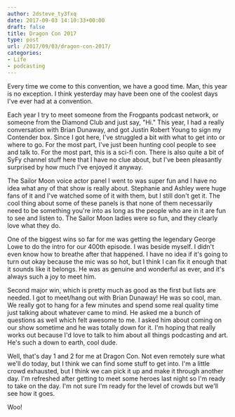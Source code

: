 ```yaml
---
author: 2dsteve_ty3fxq
date: 2017-09-03 14:10:33+00:00
draft: false
title: Dragon Con 2017
type: post
url: /2017/09/03/dragon-con-2017/
categories:
- Life
- podcasting
---
```


Every time we come to this convention, we have a good time. Man, this year is no exception. I think yesterday may have been one of the coolest days I've ever had at a convention.

Each year I try to meet someone from the Frogpants podcast network, or someone from the Diamond Club and just say, "Hi." This year, I had a really conversation with Brian Dunaway, and got Justin Robert Young to sign my Contender box. Since I got here, I've struggled a bit with what to get into or where to go. For the most part, I've just been hunting cool people to see and talk to. For the most part, this is a sci-fi con. There is also quite a bit of SyFy channel stuff here that I have no clue about, but I've been pleasantly surprised by how much I've enjoyed it anyway.

The Sailor Moon voice actor panel I went to was super fun and I have no idea what any of that show is really about. Stephanie and Ashley were huge fans of it and I've watched some of it with them, but I still don't get it. The cool thing about some of these panels is that none of them necessarily need to be something you're into as long as the people who are in it are fun to see and listen to. The Sailor Moon ladies were so fun, and they clearly love what they do.

One of the biggest wins so far for me was getting the legendary George Lowe to do the intro for our 400th episode. I was beside myself. I didn't even know how to breathe after that happened. I have no idea if it's going to turn out okay because the mic was so hot, but I think I can fix it enough that it sounds like it belongs. He was as genuine and wonderful as ever, and it's always such a joy to meet him.

Second major win, which is pretty much as good as the first but lists are needed. I got to meet/hang out with Brian Dunaway! He was so cool, man. We really got to hang for a few minutes and spend some real quality time just talking about whatever came to mind. He asked me a bunch of questions as well which felt awesome to me. I asked him about coming on our show sometime and he was totally down for it. I'm hoping that really works out because I'd love to talk to him about all things podcasting and art. He's such a down to earth, cool dude.

Well, that's day 1 and 2 for me at Dragon Con. Not even remotely sure what we'll do today, but I think we can find some stuff to get into. I'm a little crowd exhausted, but I think we can pick it up and make it through another day. I'm refreshed after getting to meet some heroes last night so I'm ready to take on the day. I'm not sure I'm ready for the level of crowds but we'll see how it goes.

Woo!
